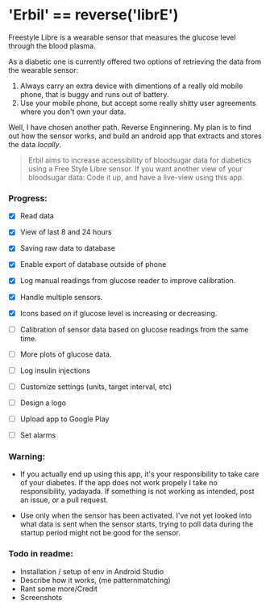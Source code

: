 # 'Erbil' == reverse('librE')

Freestyle Libre is a wearable sensor that measures the glucose level through the blood plasma.

As a diabetic one is currently offered two options of retrieving the data from the wearable sensor: 

1. Always carry an extra device with dimentions of a really old mobile phone, that is buggy and runs out of battery. 
2. Use your mobile phone, but accept some really shitty user agreements where you don't own your data.

Well, I have chosen another path. Reverse Enginnering. My plan is to find out how the sensor works, and build an android app that extracts and stores the data _locally_.  

> Erbil aims to increase accessibility of bloodsugar data for diabetics using a Free Style Libre sensor. If you want another view of your bloodsugar data: Code it up, and have a live-view using this app.

### Progress:
- [x] Read data
- [x] View of last 8 and 24 hours
- [x] Saving raw data to database
- [x] Enable export of database outside of phone
- [x] Log manual readings from glucose reader to improve calibration.
- [x] Handle multiple sensors.
- [x] Icons based on if glucose level is increasing or decreasing.
- [ ] Calibration of sensor data based on glucose readings from the same time.
- [ ] More plots of glucose data.
- [ ] Log insulin injections
- [ ] Customize settings (units, target interval, etc)
- [ ] Design a logo
- [ ] Upload app to Google Play
- [ ] Set alarms


### Warning:
- If you actually end up using this app, it's your responsibility to take care of your diabetes. If the app does not work propely I take no responsibility, yadayada. If something is not working as intended, post an issue, or a pull request.

- Use only when the sensor has been activated. I've not yet looked into what data is sent when the sensor starts, trying to poll data during the startup period might not be good for the sensor.


### Todo in readme:
- Installation / setup of env in Android Studio
- Describe how it works, (me patternmatching)
- Rant some more/Credit
- Screenshots
